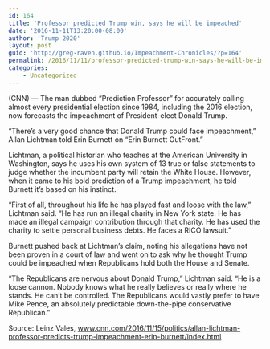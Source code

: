 ```yaml
---
id: 164
title: 'Professor predicted Trump win, says he will be impeached'
date: '2016-11-11T13:20:00-08:00'
author: 'Trump 2020'
layout: post
guid: 'http://greg-raven.github.io/Impeachment-Chronicles/?p=164'
permalink: /2016/11/11/professor-predicted-trump-win-says-he-will-be-impeached/
categories:
    - Uncategorized
---
```


(CNN) — The man dubbed “Prediction Professor” for accurately calling almost every presidential election since 1984, including the 2016 election, now forecasts the impeachment of President-elect Donald Trump.

“There’s a very good chance that Donald Trump could face impeachment,” Allan Lichtman told Erin Burnett on “Erin Burnett OutFront.”

Lichtman, a political historian who teaches at the American University in Washington, says he uses his own system of 13 true or false statements to judge whether the incumbent party will retain the White House. However, when it came to his bold prediction of a Trump impeachment, he told Burnett it’s based on his instinct.

“First of all, throughout his life he has played fast and loose with the law,” Lichtman said. “He has run an illegal charity in New York state. He has made an illegal campaign contribution through that charity. He has used the charity to settle personal business debts. He faces a RICO lawsuit.”

Burnett pushed back at Lichtman’s claim, noting his allegations have not been proven in a court of law and went on to ask why he thought Trump could be impeached when Republicans hold both the House and Senate.

“The Republicans are nervous about Donald Trump,” Lichtman said. “He is a loose cannon. Nobody knows what he really believes or really where he stands. He can’t be controlled. The Republicans would vastly prefer to have Mike Pence, an absolutely predictable down-the-pipe conservative Republican.”

Source: Leinz Vales, www.cnn.com/2016/11/15/politics/allan-lichtman-professor-predicts-trump-impeachment-erin-burnett/index.html